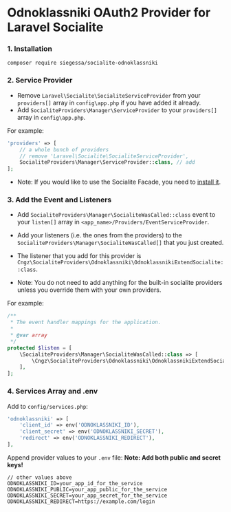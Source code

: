 # Odnoklassniki OAuth2 Provider for Laravel Socialite

### 1. Installation

`composer require siegessa/socialite-odnoklassniki`

### 2. Service Provider

* Remove `Laravel\Socialite\SocialiteServiceProvider` from your `providers[]` array in `config\app.php` if you have added it already.
* Add `SocialiteProviders\Manager\ServiceProvider` to your `providers[]` array in `config\app.php`.

For example:
```php
'providers' => [
    // a whole bunch of providers
    // remove 'Laravel\Socialite\SocialiteServiceProvider',
    SocialiteProviders\Manager\ServiceProvider::class, // add
];
```
* Note: If you would like to use the Socialite Facade, you need to [install it](http://laravel.com/docs/5.2/authentication#social-authentication).

### 3. Add the Event and Listeners

* Add `SocialiteProviders\Manager\SocialiteWasCalled::class` event to your `listen[]` array in `<app_name>/Providers/EventServiceProvider`.

* Add your listeners (i.e. the ones from the providers) to the `SocialiteProviders\Manager\SocialiteWasCalled[]` that you just created.

* The listener that you add for this provider is `Cngz\SocialiteProviders\Odnoklassniki\OdnoklassnikiExtendSocialite::class`.

* Note: You do not need to add anything for the built-in socialite providers unless you override them with your own providers.

For example:
```php
/**
 * The event handler mappings for the application.
 *
 * @var array
 */
protected $listen = [
    \SocialiteProviders\Manager\SocialiteWasCalled::class => [
        \Cngz\SocialiteProviders\Odnoklassniki\OdnoklassnikiExtendSocialite::class
    ],
];
```

### 4. Services Array and .env

Add to `config/services.php`:
```php
'odnoklassniki' => [
    'client_id' => env('ODNOKLASSNIKI_ID'),
    'client_secret' => env('ODNOKLASSNIKI_SECRET'),
    'redirect' => env('ODNOKLASSNIKI_REDIRECT'),  
],
```

Append provider values to your `.env` file:
**Note: Add both public and secret keys!**
```
// other values above
ODNOKLASSNIKI_ID=your_app_id_for_the_service
ODNOKLASSNIKI_PUBLIC=your_app_public_for_the_service
ODNOKLASSNIKI_SECRET=your_app_secret_for_the_service
ODNOKLASSNIKI_REDIRECT=https://example.com/login
```
